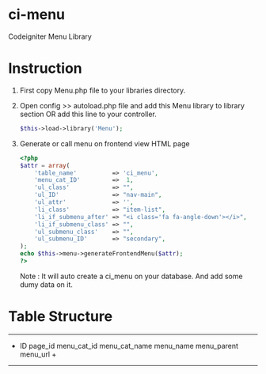# ci-menu
Codeigniter Menu Library

# Instruction 
1.  First copy Menu.php file to your libraries directory.
2.  Open config >> autoload.php file and add this Menu library to library section 
    OR
    add this line to your controller.

    ```php
    $this->load->library('Menu');
    ```

3.  Generate or call menu on frontend view HTML page

    ```php
    <?php
    $attr = array(
        'table_name'          => 'ci_menu',
        'menu_cat_ID'         =>  1,
        'ul_class'            => "",
        'ul_ID'               => "nav-main",
        'ul_attr'             => '',
        'li_class'            => "item-list",
        'li_if_submenu_after' => "<i class='fa fa-angle-down'></i>",
        'li_if_submenu_class' => "",
        'ul_submenu_class'    => "",
        'ul_submenu_ID'       => "secondary",
    );
    echo $this->menu->generateFrontendMenu($attr);
    ?>    
    ```


    Note : It will auto create a ci_menu on your database. And add some dumy data on it.

# Table Structure
--------------------------------------------------------------------------------------------
+ ID      page_id     menu_cat_id     menu_cat_name   menu_name   menu_parent     menu_url +
--------------------------------------------------------------------------------------------